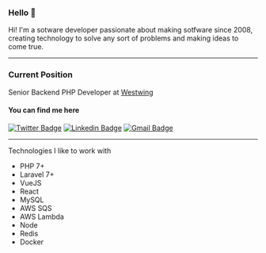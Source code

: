 ### Hello 👋

Hi! I'm a sotware developer passionate about making sotfware since 2008, creating technology to solve any sort of problems and making ideas to come true.

---

### Current Position
Senior Backend PHP Developer at [Westwing](https://www.westwing.com.br)

#### You can find me here

[![Twitter Badge](https://img.shields.io/badge/-@renatobalbino-1ca0f1?style=flat&labelColor=1ca0f1&logo=twitter&logoColor=white&link=https://twitter.com/renatobalbino)](https://twitter.com/renatobalbino) [![Linkedin Badge](https://img.shields.io/badge/-LinkedIn-blue?style=flat&logo=Linkedin&logoColor=white&link=https://www.linkedin.com/in/renatobalbino)](https://www.linkedin.com/in/renatobalbino/) [![Gmail Badge](https://img.shields.io/badge/-Email-c14438?style=flat&logo=Gmail&logoColor=white&link=mailto:programador.renatobalbino@gmail.com)](programador.renatobalbino@gmail.com)

---

Technologies I like to work with

- PHP 7+
- Laravel 7+
- VueJS
- React
- MySQL
- AWS SQS
- AWS Lambda
- Node
- Redis
- Docker

